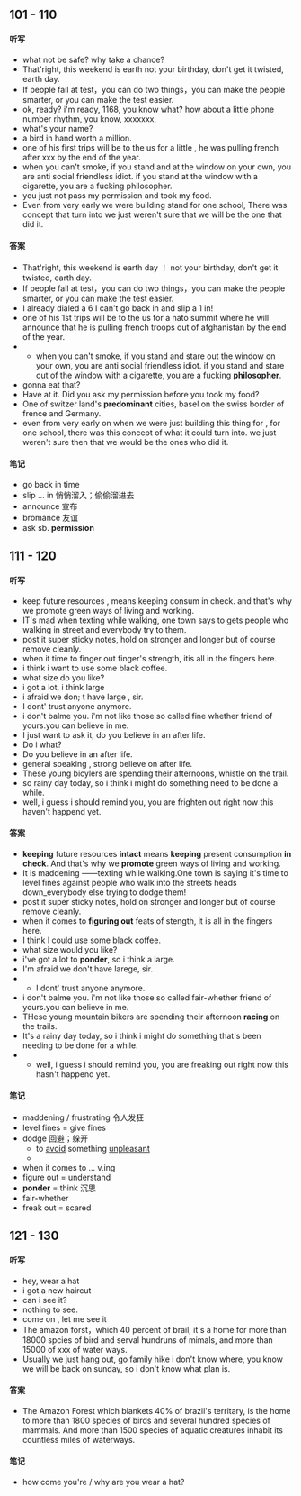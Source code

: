 ## 101 - 110

#### 听写
- what not be safe? why take a chance?
- That'right, this weekend is earth not your birthday, don't get it twisted, earth day.
- If people fail at test，you can do two things，you can make the people smarter, or you can make the test easier.
- ok, ready? i'm ready, 1168, you know what? how about a little phone number rhythm, you know, xxxxxxx,
-  what's your name?
- a bird in hand worth a million.
- one of his first trips will be to the us for a little , he was pulling french after xxx by the end of the year.
- when you can't smoke, if you stand and at the window on your own, you are anti social friendless idiot. if you stand at the window with a cigarette, you are a fucking philosopher.
- you just not pass my permission and took my food.
- Even from very early we were building stand for one school, There was concept that turn into we just weren't sure that we will be the one that did it.

#### 答案
- That'right, this weekend is earth day ！ not your birthday, don't get it twisted, earth day.
- If people fail at test，you can do two things，you can make the people smarter, or you can make the test easier.
- I already dialed a 6 I can't go back in and slip a 1 in!
- one of his 1st trips will be to the us for a nato summit where he will announce that he is pulling french troops out of afghanistan by the end of the year.
- - when you can't smoke, if you stand and stare out the window on your own, you are anti social friendless idiot. if you stand and stare out of the window with a cigarette, you are a fucking **philosopher**.
- gonna eat that?
- Have at it. Did you ask my permission before you took my food?
- One of switzer land's **predominant** cities, basel on the swiss border of frence and Germany.
- even from very early on when we were just building this thing for , for one school, there was this concept of what it could turn into. we just weren't sure then that we would be the ones who did it.

#### 笔记  
- go back in time
- slip ... in 悄悄溜入；偷偷溜进去
- announce 宣布
- bromance 友谊
- ask sb. **permission**


## 111 - 120


#### 听写
- keep future resources , means keeping consum in check. and that's why we promote green ways of living and working.
- IT's mad when texting while walking, one town says to gets people who walking in street and everybody try to them.
- post it super sticky notes, hold on stronger and longer but of course remove cleanly.
- when it time to finger out finger's strength, itis all in the fingers here.
- i think i want to use some black coffee.
- what size do you like?
- i got a lot, i think large
- i afraid we don; t have large , sir.
- I dont' trust anyone anymore.
- i don't balme you. i'm not like those so called fine whether friend of yours.you can believe in me.
- I just want to ask it, do you believe in an after life.
- Do i what? 
- Do you believe in an after life.
- general speaking , strong believe on after life.
- These young  bicylers are spending their afternoons, whistle on the trail. 
- so rainy day today, so i think i might do something need to be done a while.
- well, i guess i should remind you, you are frighten out right now this haven't happend yet.

#### 答案
- **keeping** future resources **intact** means **keeping** present consumption **in check**. And that's why we **promote** green ways of living and working.
- It is maddening ——texting while walking.One town is saying it's time to level fines against people who walk into the streets heads down_everybody else trying to dodge them!
- post it super sticky notes, hold on stronger and longer but of course remove cleanly.
- when it comes to **figuring out** feats of stength, it is all in the fingers here.
- I think I could use some black coffee.
- what size would you like?
- i've got a lot to **ponder**, so i think a large.
- I'm afraid we don't have larege, sir. 
- - I dont' trust anyone anymore.
- i don't balme you. i'm not like those so called fair-whether friend of yours.you can believe in me.
- THese young mountain bikers are spending their afternoon **racing** on the trails.
 - It's a rainy day today, so i think i might do something that's been needing to be done for a while.
 - - well, i guess i should remind you, you are freaking out right now this hasn't happend yet.



#### 笔记
- maddening / frustrating 令人发狂
- level fines = give fines
- dodge 回避；躲开
	- to [avoid](https://dictionary.cambridge.org/zhs/%E8%AF%8D%E5%85%B8/%E8%8B%B1%E8%AF%AD-%E6%B1%89%E8%AF%AD-%E7%AE%80%E4%BD%93/avoid "avoid") something [unpleasant](https://dictionary.cambridge.org/zhs/%E8%AF%8D%E5%85%B8/%E8%8B%B1%E8%AF%AD-%E6%B1%89%E8%AF%AD-%E7%AE%80%E4%BD%93/unpleasant "unpleasant")
	-
- when it comes to ... v.ing
- figure out = understand
- **ponder** = think 沉思
- fair-whether 
- freak  out = scared


## 121 - 130
#### 听写
- hey, wear a hat
- i got a new haircut
- can i see it?
- nothing to see.
- come on , let me see it
- The amazon forst，which 40 percent of brail, it's a home for more than 18000 spcies of bird and serval hundruns of mimals, and more than 15000 of xxx of water ways.
- Usually we just hang out, go family hike i don't know where, you know we will be back on sunday, so i don't know what plan is.
#### 答案
- The Amazon Forest which blankets 40% of brazil's territary, is the home to more than 1800 species of birds and several hundred species of mammals. And more than 1500 species of aquatic creatures inhabit its countless miles of waterways.

#### 笔记
- how come you're / why  are you  wear a hat?
